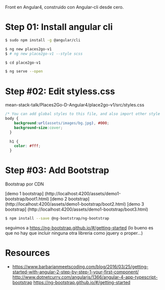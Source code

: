 Front en Angular4,  construido con Angular-cli desde cero.


# Step 01: Install angular cli


```sh
$ sudo npm install -g @angular/cli

$ ng new places2go-v1
$ # ng new place2go-v1 --style scss

$ cd place2go-v1

$ ng serve --open
```

# Step #02: Edit styless.css

mean-stack-talk/Places2Go-D-Angular4/place2go-v1/src/styles.css

```css
/* You can add global styles to this file, and also import other style files */
body {
    background:url(assets/images/bg.jpg), #000;
    background-size:cover;
  }
  
  h1 {
    color: #fff;
  }
```


# Step #03: Add Bootstrap

Bootstrap por CDN


[demo 1 bootstrap] (http://localhost:4200/assets/demo1-bootstrap/boot1.html)
[demo 2 bootstrap] (http://localhost:4200/assets/demo1-bootstrap/boot2.html)
[demo 3 bootstrap] (http://localhost:4200/assets/demo1-bootstrap/boot3.html)



```sh
$ npm install --save @ng-bootstrap/ng-bootstrap

```

seguimos a https://ng-bootstrap.github.io/#/getting-started  (lo bueno es que no hay que incluir ninguna otra libreria como jquery o proper...)






# Resources

- https://www.barbarianmeetscoding.com/blog/2016/03/25/getting-started-with-angular-2-step-by-step-1-your-first-component/
http://www.dotnetcurry.com/angularjs/1366/angular-4-app-typescript-bootstrap
https://ng-bootstrap.github.io/#/getting-started